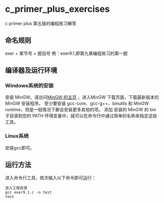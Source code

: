 # c_primer_plus_exercises

c primer plus 第五版的编程练习解答

## 命名规则
exer + 章节号 + 题目号
例：exer9.1,即第九章编程练习的第一题

## 编译器及运行环境
### Windows系统的安装
安装 MinGW。请访问[MinGW 的主页](http://www.mingw.org/) ，进入MinGW 下载页面，下载最新版本的 MinGW 安装程序。
至少要安装 gcc-core、gcc-g++、binutils 和 MinGW runtime，但是一般情况下都会安装更多其他的项。
添加 安装的 MinGW 的 bin 子目录到您的 PATH 环境变量中，就可以在命令行中通过简单的名称来指定这些工具。
### Linux系统
安装gcc即可。

## 运行方法
进入命令行工具，依次输入以下命令即可运行：

```
进入工程目录
gcc exer9.1.c -o test
test
```
  

